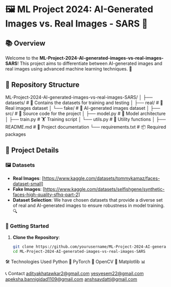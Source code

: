 # 🖼️ ML Project 2024: AI-Generated Images vs. Real Images - SARS 🌟

## 📚 Overview
Welcome to the **ML-Project-2024-AI-generated-images-vs-real-images-SARS**! This project aims to differentiate between AI-generated images and real images using advanced machine learning techniques. 🚀

## 📂 Repository Structure
ML-Project-2024-AI-generated-images-vs-real-images-SARS/ │ ├── datasets/ # 📁 Contains the datasets for training and testing │ ├── real/ # 📁 Real images dataset │ └── fake/ # 📁 AI-generated images dataset │ ├── src/ # 📁 Source code for the project │ ├── model.py # 🧠 Model architecture │ ├── train.py # 🏋️ Training script │ └── utils.py # 🔧 Utility functions │ ├── README.md # 📄 Project documentation └── requirements.txt # 📦 Required packages

## 🧠 Project Details
### 🖼️ Datasets
- **Real Images**: [https://www.kaggle.com/datasets/tommykamaz/faces-dataset-small]
- **Fake Images**: [https://www.kaggle.com/datasets/selfishgene/synthetic-faces-high-quality-sfhq-part-2]
- **Dataset Selection**: We have chosen datasets that provide a diverse set of real and AI-generated images to ensure robustness in model training. 🔍

### 🚀 Getting Started
1. **Clone the Repository**: 
   ```bash
   git clone https://github.com/yourusername/ML-Project-2024-AI-generated-images-vs-real-images-SARS.git
   cd ML-Project-2024-AI-generated-images-vs-real-images-SARS

🛠️ Technologies Used
Python 🐍
PyTorch 🧠
OpenCV 📸
Matplotlib 📊

📞 Contact
adityakhatawkar2@gmail.com
yesyesem22@gmail.com
apeksha.bannigidad1109@gmail.com
anshsavdatti@gmail.com
